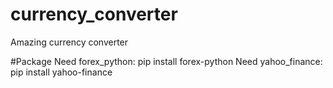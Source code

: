 # currency_converter
Amazing currency converter

#Package
Need forex_python: pip install forex-python
Need yahoo_finance: pip install yahoo-finance
